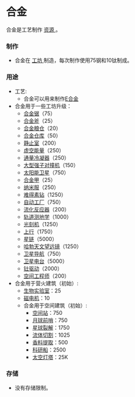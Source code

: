 # 合金
合金是工艺制作
<a href="?file=003-资源大全/005-资源介绍#工艺制作资源">
	资源
</a>。
### 制作
<ul>
	<li>
 合金在
 <a href="?file=001-猫咪百科/04-工坊/02-工艺">
 	工坊
 </a>
 制造，每次制作使用75钢和10钛制成。
	</li>
</ul>

### 用途
- 工艺:
	- 合金可以用来制作<a href="?file=003-资源大全/39-E合金">E合金</a>
- 合金用于一些工坊升级：
	- <a href="?file=001-猫咪百科/04-工坊/01-升级#合金锯">合金锯</a>（75）
	- <a href="?file=001-猫咪百科/04-工坊/01-升级#合金斧">合金斧</a>（25）
	- <a href="?file=001-猫咪百科/04-工坊/01-升级#合金粮仓">合金粮仓</a>（20）
	- <a href="?file=001-猫咪百科/04-工坊/01-升级#合金仓库">合金仓库</a>（50）
	- <a href="?file=001-猫咪百科/04-工坊/01-升级#静止室">静止室</a>（200）
	- <a href="?file=001-猫咪百科/04-工坊/01-升级#虚空能量">虚空能量</a>（250）
	- <a href="?file=001-猫咪百科/04-工坊/01-升级#通量冷凝器">通量冷凝器</a>（250）
	- <a href="?file=001-猫咪百科/04-工坊/01-升级#大型强子对撞机">大型强子对撞机</a>（150）
	- <a href="?file=001-猫咪百科/04-工坊/01-升级#太阳能卫星">太阳能卫星</a>（750）
	- <a href="?file=001-猫咪百科/04-工坊/01-升级#合金甲">合金甲</a>（25）
	- <a href="?file=001-猫咪百科/04-工坊/01-升级#纳米服">纳米服</a>（250）
	- <a href="?file=001-猫咪百科/04-工坊/01-升级#难得素钻">难得素钻</a>（1250）
	- <a href="?file=001-猫咪百科/04-工坊/01-升级#自动工厂">自动工厂</a>（750）
	- <a href="?file=001-猫咪百科/04-工坊/01-升级#流化反应器">流化反应器</a>（200）
	- <a href="?file=001-猫咪百科/04-工坊/01-升级#轨道测地学">轨道测地学</a>（1000）
	- <a href="?file=001-猫咪百科/04-工坊/01-升级#光刻机">光刻机</a>（1250）
	- <a href="?file=001-猫咪百科/04-工坊/01-升级#上行">上行</a>（1750）
	- <a href="?file=001-猫咪百科/04-工坊/01-升级#星链">星链</a>（5000）
	- <a href="?file=001-猫咪百科/04-工坊/01-升级#哈勃天文望远镜">哈勃天文望远镜</a>（1250）
	- <a href="?file=001-猫咪百科/04-工坊/01-升级#卫星导航">卫星导航</a>（750）
	- <a href="?file=001-猫咪百科/04-工坊/01-升级#卫星电台">卫星电台</a>（5000）
	- <a href="?file=001-猫咪百科/04-工坊/01-升级#钍驱动">钍驱动</a>（2000）
	- <a href="?file=001-猫咪百科/04-工坊/01-升级#空间工程师">空间工程师</a>（200）
- 合金用于营火建筑（初始）:
	- <a href="?file=001-猫咪百科/01-建筑物/03-科技建筑#生物实验室">生物实验室</a>：25
	- <a href="?file=001-猫咪百科/01-建筑物/06-工业建筑#磁电机">磁电机</a>：10
	- 合金用于空间建筑（初始）:
		- <a href="?file=001-猫咪百科/07-空间/03-喵星#空间站">空间站</a>：750
		- <a href="?file=001-猫咪百科/07-空间/04-月球#月球前哨">月球前哨</a>：750
		- <a href="?file=001-猫咪百科/07-空间/05-沙丘#星球裂解">星球裂解</a>：1750
		- <a href="?file=001-猫咪百科/07-空间/05-沙丘#流体切割">流体切割</a>：1025
		- <a href="?file=001-猫咪百科/07-空间/05-沙丘#香料提取">香料提取</a>：500
		- <a href="?file=001-猫咪百科/07-空间/06-碧池#科研船">科研船</a>：2500
		- <a href="?file=001-猫咪百科/07-空间/09-开罗#太空灯塔">太空灯塔</a>：25K

### 存储
- 没有存储限制。
